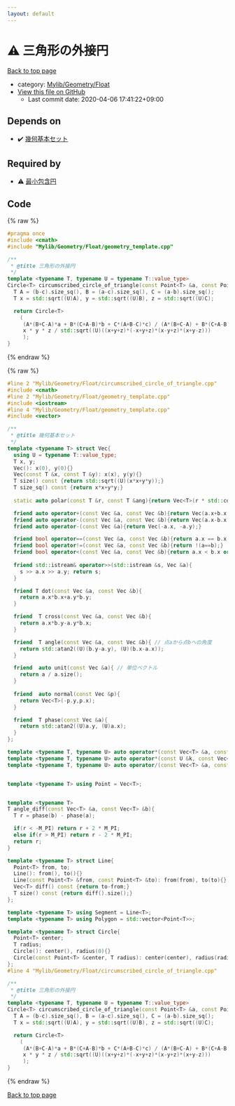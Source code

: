 ```yaml
---
layout: default
---
```


<!-- mathjax config similar to math.stackexchange -->
<script type="text/javascript" async
  src="https://cdnjs.cloudflare.com/ajax/libs/mathjax/2.7.5/MathJax.js?config=TeX-MML-AM_CHTML">
</script>
<script type="text/x-mathjax-config">
  MathJax.Hub.Config({
    TeX: { equationNumbers: { autoNumber: "AMS" }},
    tex2jax: {
      inlineMath: [ ['$','$'] ],
      processEscapes: true
    },
    "HTML-CSS": { matchFontHeight: false },
    displayAlign: "left",
    displayIndent: "2em"
  });
</script>

<script type="text/javascript" src="https://cdnjs.cloudflare.com/ajax/libs/jquery/3.4.1/jquery.min.js"></script>
<script src="https://cdn.jsdelivr.net/npm/jquery-balloon-js@1.1.2/jquery.balloon.min.js" integrity="sha256-ZEYs9VrgAeNuPvs15E39OsyOJaIkXEEt10fzxJ20+2I=" crossorigin="anonymous"></script>
<script type="text/javascript" src="../../../../assets/js/copy-button.js"></script>
<link rel="stylesheet" href="../../../../assets/css/copy-button.css" />


# :warning: 三角形の外接円

<a href="../../../../index.html">Back to top page</a>

* category: <a href="../../../../index.html#090220fbd726178f7b9d402d3ae3f683">Mylib/Geometry/Float</a>
* <a href="{{ site.github.repository_url }}/blob/master/Mylib/Geometry/Float/circumscribed_circle_of_triangle.cpp">View this file on GitHub</a>
    - Last commit date: 2020-04-06 17:41:22+09:00




## Depends on

* :heavy_check_mark: <a href="geometry_template.cpp.html">幾何基本セット</a>


## Required by

* :warning: <a href="minimum_covering_circle.cpp.html">最小包含円</a>


## Code

<a id="unbundled"></a>
{% raw %}
```cpp
#pragma once
#include <cmath>
#include "Mylib/Geometry/Float/geometry_template.cpp"

/**
 * @title 三角形の外接円
 */
template <typename T, typename U = typename T::value_type>
Circle<T> circumscribed_circle_of_triangle(const Point<T> &a, const Point<T> &b, const Point<T> &c){
  T A = (b-c).size_sq(), B = (a-c).size_sq(), C = (a-b).size_sq();
  T x = std::sqrt((U)A), y = std::sqrt((U)B), z = std::sqrt((U)C);

  return Circle<T>
    (
     (A*(B+C-A)*a + B*(C+A-B)*b + C*(A+B-C)*c) / (A*(B+C-A) + B*(C+A-B) + C*(A+B-C)),
     x * y * z / std::sqrt((U)((x+y+z)*(-x+y+z)*(x-y+z)*(x+y-z)))
     );
}

```
{% endraw %}

<a id="bundled"></a>
{% raw %}
```cpp
#line 2 "Mylib/Geometry/Float/circumscribed_circle_of_triangle.cpp"
#include <cmath>
#line 2 "Mylib/Geometry/Float/geometry_template.cpp"
#include <iostream>
#line 4 "Mylib/Geometry/Float/geometry_template.cpp"
#include <vector>

/**
 * @title 幾何基本セット
 */
template <typename T> struct Vec{
  using U = typename T::value_type;
  T x, y;
  Vec(): x(0), y(0){}
  Vec(const T &x, const T &y): x(x), y(y){}
  T size() const {return std::sqrt((U)(x*x+y*y));}
  T size_sq() const {return x*x+y*y;}
  
  static auto polar(const T &r, const T &ang){return Vec<T>(r * std::cos((U)ang), r * std::sin((U)ang));}

  friend auto operator+(const Vec &a, const Vec &b){return Vec(a.x+b.x, a.y+b.y);}
  friend auto operator-(const Vec &a, const Vec &b){return Vec(a.x-b.x, a.y-b.y);}
  friend auto operator-(const Vec &a){return Vec(-a.x, -a.y);}

  friend bool operator==(const Vec &a, const Vec &b){return a.x == b.x and a.y == b.y;}
  friend bool operator!=(const Vec &a, const Vec &b){return !(a==b);}
  friend bool operator<(const Vec &a, const Vec &b){return a.x < b.x or (a.x == b.x and a.y < b.y);}
  
  friend std::istream& operator>>(std::istream &s, Vec &a){
    s >> a.x >> a.y; return s;
  }

  friend T dot(const Vec &a, const Vec &b){
    return a.x*b.x+a.y*b.y;
  }

  friend  T cross(const Vec &a, const Vec &b){
    return a.x*b.y-a.y*b.x;
  }

  friend  T angle(const Vec &a, const Vec &b){ // 点aから点bへの角度
    return std::atan2((U)(b.y-a.y), (U)(b.x-a.x));
  }

  friend  auto unit(const Vec &a){ // 単位ベクトル
    return a / a.size();
  }
  
  friend  auto normal(const Vec &p){
    return Vec<T>(-p.y,p.x);
  }

  friend  T phase(const Vec &a){
    return std::atan2((U)a.y, (U)a.x);
  }
};

template <typename T, typename U> auto operator*(const Vec<T> &a, const U &k){return Vec<T>(a.x*k, a.y*k);}
template <typename T, typename U> auto operator*(const U &k, const Vec<T> &a){return Vec<T>(a.x*k, a.y*k);}
template <typename T, typename U> auto operator/(const Vec<T> &a, const U &k){return Vec<T>(a.x/k, a.y/k);}


template <typename T> using Point = Vec<T>;


template <typename T>
T angle_diff(const Vec<T> &a, const Vec<T> &b){
  T r = phase(b) - phase(a);

  if(r < -M_PI) return r + 2 * M_PI;
  else if(r > M_PI) return r - 2 * M_PI;
  return r;
}

template <typename T> struct Line{
  Point<T> from, to;
  Line(): from(), to(){}
  Line(const Point<T> &from, const Point<T> &to): from(from), to(to){}
  Vec<T> diff() const {return to-from;}
  T size() const {return diff().size();}
};

template <typename T> using Segment = Line<T>;
template <typename T> using Polygon = std::vector<Point<T>>;

template <typename T> struct Circle{
  Point<T> center;
  T radius;
  Circle(): center(), radius(0){}
  Circle(const Point<T> &center, T radius): center(center), radius(radius){}
};
#line 4 "Mylib/Geometry/Float/circumscribed_circle_of_triangle.cpp"

/**
 * @title 三角形の外接円
 */
template <typename T, typename U = typename T::value_type>
Circle<T> circumscribed_circle_of_triangle(const Point<T> &a, const Point<T> &b, const Point<T> &c){
  T A = (b-c).size_sq(), B = (a-c).size_sq(), C = (a-b).size_sq();
  T x = std::sqrt((U)A), y = std::sqrt((U)B), z = std::sqrt((U)C);

  return Circle<T>
    (
     (A*(B+C-A)*a + B*(C+A-B)*b + C*(A+B-C)*c) / (A*(B+C-A) + B*(C+A-B) + C*(A+B-C)),
     x * y * z / std::sqrt((U)((x+y+z)*(-x+y+z)*(x-y+z)*(x+y-z)))
     );
}

```
{% endraw %}

<a href="../../../../index.html">Back to top page</a>

